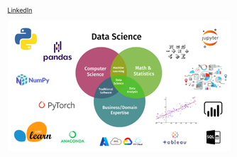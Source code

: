 [LinkedIn](https://www.linkedin.com/in/joaomrcs/)

![DS](https://github.com/joaomrcs/datascience/blob/main/imgs/DS.png)
